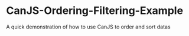 CanJS-Ordering-Filtering-Example
================================

A quick demonstration of how to use CanJS to order and sort datas